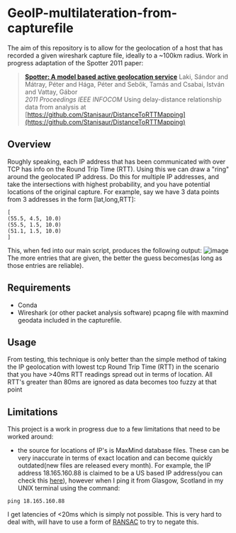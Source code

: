 # GeoIP-multilateration-from-capturefile
The aim of this repository is to allow for the geolocation of a host that has recorded a given wireshark capture file, ideally to a ~100km radius. Work in progress
adaptation of the Spotter 2011 paper:
> [**Spotter: A model based active geolocation service**]([https://doi.org/10.1109/INFCOM.2011.5935165](https://doi.org/10.1109/INFCOM.2011.5935165))  
> Laki, Sándor and Mátray, Péter and Hága, Péter and Sebők, Tamás and Csabai, István and Vattay, Gábor <br>
> *2011 Proceedings IEEE INFOCOM*
Using delay-distance relationship data from analysis at [https://github.com/Stanisaur/DistanceToRTTMapping](https://github.com/Stanisaur/DistanceToRTTMapping)

## Overview
Roughly speaking, each IP address that has been communicated with over TCP has info on the Round Trip Time (RTT). Using this we can draw a "ring" around the geolocated IP address. Do this for multiple IP addresses, and take the intersections with highest probability, and you have potential locations of the original capture. For example, say we have 3 data points from 3 addresses in the form [lat,long,RTT]:
```
[
(55.5, 4.5, 10.0)
(55.5, 1.5, 10.0)  
(51.1, 1.5, 10.0)
]
```
This, when fed into our main script, produces the following output:
![image](https://github.com/user-attachments/assets/b07fb2ec-3971-4dd3-9e05-40c2c00fcdad)
The more entries that are given, the better the guess becomes(as long as those entries are reliable).
## Requirements
- Conda
- Wireshark (or other packet analysis software) pcapng file with maxmind geodata included in the capturefile.

## Usage
From testing, this technique is only better than the simple method of taking the IP geolocation with lowest tcp Round Trip Time (RTT) in the scenario that you have >40ms RTT readings spread out in terms of location. All RTT's greater than 80ms are ignored as data becomes too fuzzy at that point
## Limitations
This project is a work in progress due to a few limitations that need to be worked around:
- the source for locations of IP's is MaxMind database files. These can be very inaccurate in terms of exact location and can become quickly outdated(new files are released every month). For example, the IP address 18.165.160.88 is claimed to be a US based IP address(you can check this [here](https://nordvpn.com/ip-lookup/)), however when I ping it from Glasgow, Scotland in my UNIX terminal using the command:
```
ping 18.165.160.88
```
I get latencies of <20ms which is simply not possible. This is very hard to deal with, will have to use a form of [RANSAC](https://en.wikipedia.org/wiki/Random_sample_consensus) to try to negate this.
